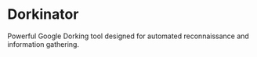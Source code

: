 # Dorkinator
Powerful Google Dorking tool designed for automated reconnaissance and information gathering.
